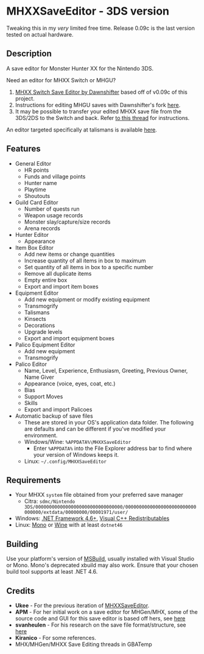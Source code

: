 # MHXXSaveEditor - 3DS version

Tweaking this in my _very_ limited free time. Release 0.09c is the last version tested on actual hardware.

## Description

A save editor for Monster Hunter XX for the Nintendo 3DS.

Need an editor for MHXX Switch or MHGU?
1. [MHXX Switch Save Editor by Dawnshifter](https://github.com/Dawnshifter/MHXXSwitchSaveEditor) based off of v0.09c of this project.
2. Instructions for editing MHGU saves with Dawnshifter's fork [here](https://gbatemp.net/threads/mhgu-save-editor.515460/).
3. It may be possible to transfer your edited MHXX save file from the 3DS/2DS to the Switch and back. Refer [to this thread](https://www.reddit.com/r/MonsterHunter/comments/6vtal5/mhxx_how_to_transfer_your_3ds_save_to_switchwith/) for instructions.

An editor targeted specifically at talismans is available [here](https://gbatemp.net/threads/release-mh-talisman-editor-for-mhxx-mhx-mhgen-mh4g-mh4u.411182).

## Features

- General Editor
  - HR points
  - Funds and village points
  - Hunter name
  - Playtime
  - Shoutouts
- Guild Card Editor
  - Number of quests run
  - Weapon usage records
  - Monster slay/capture/size records
  - Arena records
- Hunter Editor
  - Appearance
- Item Box Editor
  - Add new items or change quantities
  - Increase quantity of all items in box to maximum
  - Set quantity of all items in box to a specific number
  - Remove all duplicate items
  - Empty entire box
  - Export and import item boxes
- Equipment Editor
  - Add new equipment or modify existing equipment
  - Transmogrify
  - Talismans
  - Kinsects
  - Decorations
  - Upgrade levels
  - Export and import equipment boxes
- Palico Equipment Editor
  - Add new equipment
  - Transmogrify
- Palico Editor
  - Name, Level, Experience, Enthusiasm, Greeting, Previous Owner, Name Giver
  - Appearance (voice, eyes, coat, etc.)
  - Bias
  - Support Moves
  - Skills
  - Export and import Palicoes
- Automatic backup of save files
  - These are stored in your OS's application data folder. The following are defaults and can be different if you've modified your environment.
  - Windows/Wine: `%APPDATA%\MHXXSaveEditor`
    - Enter `%APPDATA%` into the File Explorer address bar to find where your version of Windows keeps it.
  - Linux: `~/.config/MHXXSaveEditor`

## Requirements

- Your MHXX `system` file obtained from your preferred save manager
  - Citra: ```sdmc/Nintendo 3DS/00000000000000000000000000000000/00000000000000000000000000000000/extdata/00000000/00001971/user/```
- Windows: [.NET Framework 4.6+](http://www.microsoft.com/en-us/download/details.aspx?id=17851), [Visual C++ Redistributables](https://support.microsoft.com/en-us/help/2977003/the-latest-supported-visual-c-downloads)
- Linux: [Mono](https://www.mono-project.com/) or [Wine](https://www.winehq.org) with at least `dotnet46`

## Building
Use your platform's version of [MSBuild](https://github.com/Microsoft/msbuild), usually installed with Visual Studio or Mono. Mono's deprecated xbuild may also work. Ensure that your chosen build tool supports at least .NET 4.6.

## Credits
- **Ukee** - For the previous iteration of [MHXXSaveEditor](https://github.com/mineminemine/MHXXSaveEditor).
- **APM** - For her initial work on a save editor for MHGen/MHX, some of the source code and GUI for this save editor is based off hers, see [here](https://github.com/ezapm/APMMHXSaveEditor)  
- **svanheulen** - For his research on the save file format/structure, see [here](https://github.com/svanheulen/mhff/wiki)
- **Kiranico** - For some references.
- MHX/MHGen/MHXX Save Editing threads in GBATemp
